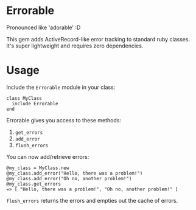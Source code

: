 Errorable
=========

Pronounced like 'adorable' :D

This gem adds ActiveRecord-like error tracking to standard ruby classes.  It's super lightweight and requires zero dependencies.  

# Usage

Include the `Errorable` module in your class: 

```
class MyClass
  include Errorable
end
```

Errorable gives you access to these methods: 

1.  `get_errors`
2.  `add_error`
3.  `flush_errors`

You can now add/retrieve errors:

```
@my_class = MyClass.new
@my_class.add_error("Hello, there was a problem!")
@my_class.add_error("Oh no, another problem!")
@my_class.get_errors
=> [ "Hello, there was a problem!", "Oh no, another problem!" ]
```

`flush_errors` returns the errors and empties out the cache of errors.


